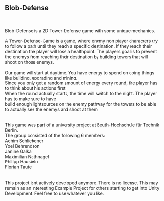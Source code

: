 ## Blob-Defense
<br>
<br>
Blob-Defense is a 2D Tower-Defense game with some unique mechanics.
<br>
<br>
A Tower-Defense-Game is a game, where enemy non player characters try to follow a path until they reach a specific destination.
If they reach their destination the player will lose a healthpoint.
The players goal is to prevent the enemys from reaching their destination by
building towers that will shoot on those enemys.
<br>
<br>
Our game will start at daytime. You have energy to spend on doing things like building, upgrading and mining.<br>
Since you only get a random amount of energy every round, the player has to think about his actions first. <br>
When the round actually starts, the time will switch to the night. The player has to make sure to have<br>
build enough lightsources on the enemy pathway for the towers to be able to actually see the enemys and shoot at them.<br>
<br>
<br>
This game was part of a university project at Beuth-Hochschule für Technik Berlin.<br>
The group consisted of the following 6 members:<br>
Achim Schliebener<br>
Yoel Behrendson<br>
Janine Galka<br>
Maximilian Nothnagel<br>
Philipp Haustein<br>
Florian Taute<br>
<br>
<br>
This project isnt actively developed anymore. There is no license. This may remain as an interesting 
Example Project for others starting to get into Unity Development. Feel free to use whatever you like.
